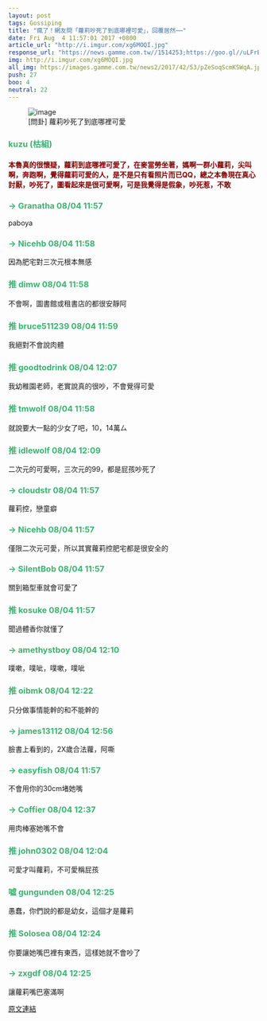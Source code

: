 ```yaml
---
layout: post
tags: Gossiping
title: "瘋了！網友問「蘿莉吵死了到底哪裡可愛」，回覆居然⋯⋯"
date: Fri Aug  4 11:57:01 2017 +0800
article_url: "http://i.imgur.com/xg6MOQI.jpg"
response_url: "https://news.gamme.com.tw//1514253;https://goo.gl//uLFrBP//你管上的三次元蘿;http://i.imgur.com//ze6JKr2.jpg;https://youtu.be//x2Vxx0//6LX0;http://i.imgur.com//RzsokPM.jpg;http://i.imgur.com//NBH5R9n.jpg;http://i.imgur.com//u2gMP32.jpg"
img: http://i.imgur.com/xg6MOQI.jpg
all_img: https://images.gamme.com.tw/news2/2017/42/53/pZeSoqScmKSWqA.jpg;http://i.imgur.com//ze6JKr2.jpg;http://i.imgur.com//RzsokPM.jpg;http://i.imgur.com//NBH5R9n.jpg;http://i.imgur.com//u2gMP32.jpg
push: 27
boo: 4
neutral: 22
---
```


<figure>
<img src="http://i.imgur.com/xg6MOQI.jpg" alt="image">
<figcaption>
[問卦] 蘿莉吵死了到底哪裡可愛
</figcaption>
</figure>



<h3 style="color:MediumSeaGreen;">kuzu (枯組)</h3>

<h4 style="color:Maroon;">本魯真的很懷疑，蘿莉到底哪裡可愛了，在麥當勞坐著，媽啊一群小蘿莉，尖叫啊，奔跑啊，覺得蘿莉可愛的人，是不是只有看照片而已QQ，總之本魯現在真心討厭，吵死了，圖看起來是很可愛啊，可是我覺得是假象，吵死惹，不敢</h4>

<h3 style="color:MediumSeaGreen;">→ Granatha 08/04 11:57</h3>

<p>paboya</p>

<h3 style="color:MediumSeaGreen;">→ Nicehb 08/04 11:58</h3>

<p>因為肥宅對三次元根本無感</p>

<h3 style="color:MediumSeaGreen;">推 dimw 08/04 11:58</h3>

<p>不會啊，圖書館或租書店的都很安靜阿</p>

<h3 style="color:MediumSeaGreen;">推 bruce511239 08/04 11:59</h3>

<p>我絕對不會說肉體</p>

<h3 style="color:MediumSeaGreen;">推 goodtodrink 08/04 12:07</h3>

<p>我幼稚園老師，老實說真的很吵，不會覺得可愛</p>

<h3 style="color:MediumSeaGreen;">推 tmwolf 08/04 11:58</h3>

<p>就說要大一點的少女了吧，10，14萬ㄙ</p>

<h3 style="color:MediumSeaGreen;">推 idlewolf 08/04 12:09</h3>

<p>二次元的可愛啊，三次元的99，都是屁孩吵死了</p>

<h3 style="color:MediumSeaGreen;">→ cloudstr 08/04 11:57</h3>

<p>蘿莉控，戀童癖</p>

<h3 style="color:MediumSeaGreen;">→ Nicehb 08/04 11:57</h3>

<p>僅限二次元可愛，所以其實蘿莉控肥宅都是很安全的</p>

<h3 style="color:MediumSeaGreen;">→ SilentBob 08/04 11:57</h3>

<p>關到箱型車就會可愛了</p>

<h3 style="color:MediumSeaGreen;">推 kosuke 08/04 11:57</h3>

<p>聞過體香你就懂了</p>

<h3 style="color:MediumSeaGreen;">→ amethystboy 08/04 12:10</h3>

<p>噗嗽，噗呲，噗嗽，噗呲</p>

<h3 style="color:MediumSeaGreen;">推 oibmk 08/04 12:22</h3>

<p>只分做事情能幹的和不能幹的</p>

<h3 style="color:MediumSeaGreen;">→ james13112 08/04 12:56</h3>

<p>臉書上看到的，2X歲合法蘿，阿嘶</p>

<h3 style="color:MediumSeaGreen;">→ easyfish 08/04 11:57</h3>

<p>不會用你的30cm堵她嘴</p>

<h3 style="color:MediumSeaGreen;">→ Coffier 08/04 12:37</h3>

<p>用肉棒塞她嘴不會</p>

<h3 style="color:MediumSeaGreen;">推 john0302 08/04 12:04</h3>

<p>可愛才叫蘿莉，不可愛稱屁孩</p>

<h3 style="color:MediumSeaGreen;">噓 gungunden 08/04 12:25</h3>

<p>愚蠢，你們說的都是幼女，這個才是蘿莉</p>

<h3 style="color:MediumSeaGreen;">推 Solosea 08/04 12:24</h3>

<p>你要讓她嘴巴裡有東西，這樣她就不會吵了</p>

<h3 style="color:MediumSeaGreen;">→ zxgdf 08/04 12:25</h3>

<p>讓蘿莉嘴巴塞滿啊</p>

<a href = "https://www.ptt.cc/bbs/Gossiping/M.1501819023.A.8C6.html">原文連結</a>

